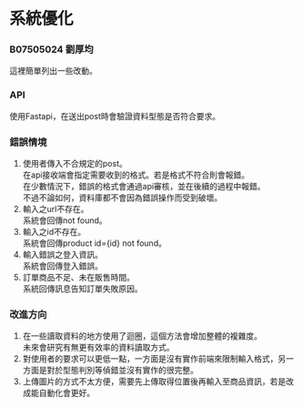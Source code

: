 # 系統優化
### B07505024 劉厚均
這裡簡單列出一些改動。

### API
使用Fastapi，在送出post時會驗證資料型態是否符合要求。

### 錯誤情境
1. 使用者傳入不合規定的post。\
   在api接收端會指定需要收到的格式。若是格式不符合則會報錯。\
   在少數情況下，錯誤的格式會通過api審核，並在後續的過程中報錯。\
   不過不論如何，資料庫都不會因為錯誤操作而受到破壞。
2. 輸入之url不存在。\
   系統會回傳not found。
3. 輸入之id不存在。\
   系統會回傳product id={id} not found。
4. 輸入錯誤之登入資訊。\
   系統會回傳登入錯誤。
5. 訂單商品不足、未在販售時間。\
   系統回傳訊息告知訂單失敗原因。

### 改進方向
1. 在一些讀取資料的地方使用了迴圈，這個方法會增加整體的複雜度。\
未來會研究有無更有效率的資料讀取方式。
2. 對使用者的要求可以更低一點，一方面是沒有實作前端來限制輸入格式，另一方面是對於型態判別等偵錯並沒有實作的很完整。
3. 上傳圖片的方式不太方便，需要先上傳取得位置後再輸入至商品資訊，若是改成能自動化會更好。